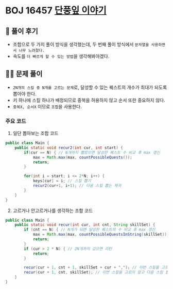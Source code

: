 # BOJ 16457 [단풍잎 이야기](https://www.acmicpc.net/problem/16457)

## 🌈 풀이 후기
* 조합으로 두 가지 풀이 방식을 생각했는데, 두 번째 풀이 방식에서 `문자열을 사용하면서 너무 느려졌다.`
* 속도를 `더 빠르게 할 수 있는 방법`을 생각해봐야겠다.

## 👩‍🏫 문제 풀이
- `2N개의 스킬 중 N개를 고르는 문제`로, 달성할 수 있는 퀘스트의 개수가 최대가 되도록 뽑아야 한다.
- 키 하나에 스킬 하나가 배정되므로 중복을 허용하지 않고 순서 또한 중요하지 않다.
- `중복X, 순서X` 이므로 `조합`을 사용한다.

### 주요 코드 
1. 일단 뽑아보는 조합 코드
```java
public class Main {
	public static void recur2(int cur, int start) {
		if(cur == N) { // N개까지 뽑았으면 달성한 퀘스트 수 비교 후 max 갱신
			max = Math.max(max, countPossibleQuests());
			return;
		}

		for(int i = start; i <= 2*N; i++) {
			keys[cur] = i; // 스킬 뽑기
			recur2(cur+1, i+1); // 다음 스킬 뽑는 재귀
		}
	}
}
```

2. 고르거나 안고르거나를 생각하는 조합 코드
```java
public class Main {
	public static void recur(int cur, int cnt, String skillSet) {
		if (cnt == N) { // N개가 되면 달성한 퀘스트의 수 비교 후 max 갱신
			max = Math.max(max, countPossibleQuestsInString(skillSet));
			return;
		}
		if (cur > 2 * N) { // 2N개까지 갔으면 리턴
			return;
		}

		recur(cur + 1, cnt + 1, skillSet + cur + ","); // 이번 스킬을 고르고 다음 스킬 뽑는 재귀
		recur(cur + 1, cnt, skillSet); // 이번 스킬을 고르지 않고 다음 스킬 뽑는 재귀
	}
}
```